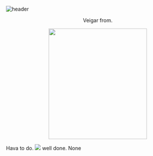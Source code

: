 ![header](https://capsule-render.vercel.app/api?type=wave&color=auto&height=300&section=header&text=Veigar%20render&fontSize=90)


<p align="center">
Veigar from.
</p>

<p align="center">
<img src="https://user-images.githubusercontent.com/94657322/176691993-3808f153-80b5-4271-9c86-46cb1bef9bb3.png" height="303px" width="270px">
</p>

Hava to do. <img src="https://img.shields.io/badge/Oracle-F80000?style=flat-square&logo=Oracle&logoColor=white"/>
well done. None

<!--
**AYH9601/AYH9601** is a ✨ _special_ ✨ repository because its `README.md` (this file) appears on your GitHub profile.



- 🔭 I’m currently working on ...
- 🌱 I’m currently learning ...
- 👯 I’m looking to collaborate on ...
- 🤔 I’m looking for help with ...
- 💬 Ask me about ...
- 📫 How to reach me: ...
- 😄 Pronouns: ...
- ⚡ Fun fact: ...
-->
